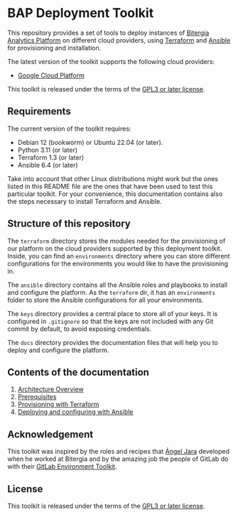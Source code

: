# BAP Deployment Toolkit

This repository provides a set of tools to deploy instances of
[Bitergia Analytics Platform](https://github.com/bitergia-analytics/)
on different cloud providers, using [Terraform](https://www.terraform.io/)
and [Ansible](https://www.ansible.com/) for provisioning and installation.

The latest version of the toolkit supports the following cloud providers:

- [Google Cloud Platform](https://cloud.google.com/gcp)

This toolkit is released under the terms of the [GPL3 or later license](LICENSE).

## Requirements

The current version of the toolkit requires:

- Debian 12 (bookworm) or Ubuntu 22.04 (or later).
- Python 3.11 (or later)
- Terraform 1.3 (or later)
- Ansible 6.4 (or later)

Take into account that other Linux distributions might work but the ones listed
in this README file are the ones that have been used to test this particular toolkit.
For your convenience, this documentation contains also the steps necessary
to install Terraform and Ansible.

## Structure of this repository

The `terraform` directory stores the modules needed for the provisioning of our platform
on the cloud providers supported by this deployment toolkit. Inside, you can find an
`environments` directory where you can store different configurations
for the environments you would like to have the provisioning in.

The `ansible` directory contains all the Ansible roles and playbooks to install
and configure the platform. As the `terraform` dir, it has an `environments`
folder to store the Ansible configurations for all your environments.

The `keys` directory provides a central place to store all of your keys. It is
configured in `.gitignore` so that the keys are not included with any Git commit by default,
to avoid exposing credentials.

The `docs` directory provides the documentation files that will help you to
deploy and configure the platform.

## Contents of the documentation

1. [Architecture Overview](docs/architecture_overview.md)
1. [Prerequisites](docs/prerequisites.md)
1. [Provisioning with Terraform](docs/provision.md)
1. [Deploying and configuring with Ansible](docs/deployment_and_config.md)

## Acknowledgement

This toolkit was inspired by the roles and recipes that
[Ángel Jara](https://github.com/ajaragz) developed when he worked at Bitergia
and by the amazing job the people of GitLab do with their
[GitLab Environment Toolkit](https://gitlab.com/gitlab-org/gitlab-environment-toolkit).

## License

This toolkit is released under the terms of the [GPL3 or later license](LICENSE).
